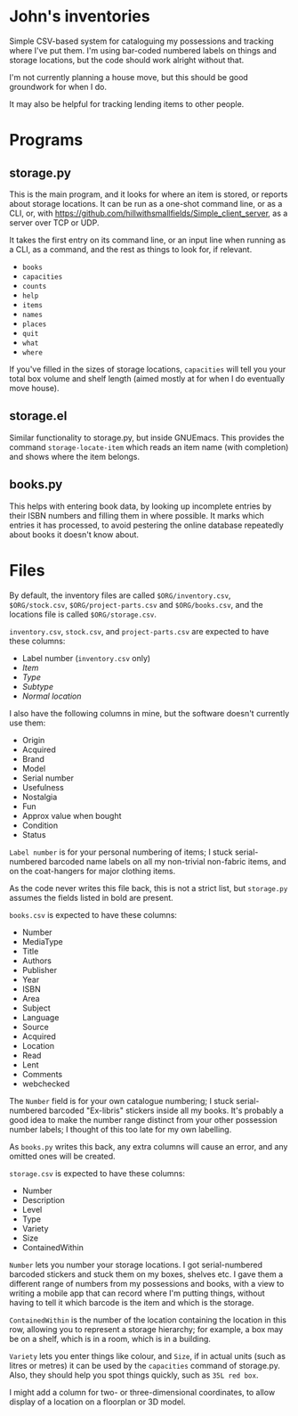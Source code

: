 John's inventories
==================

Simple CSV-based system for cataloguing my possessions and tracking
where I've put them.  I'm using bar-coded numbered labels on things
and storage locations, but the code should work alright without that.

I'm not currently planning a house move, but this should be good
groundwork for when I do.

It may also be helpful for tracking lending items to other people.

Programs
========

storage.py
----------

This is the main program, and it looks for where an item is stored, or
reports about storage locations.  It can be run as a one-shot command
line, or as a CLI, or, with
https://github.com/hillwithsmallfields/Simple_client_server, as a server
over TCP or UDP.

It takes the first entry on its command line, or an input line when
running as a CLI, as a command, and the rest as things to look for, if
relevant.

  - `books`
  - `capacities`
  - `counts`
  - `help`
  - `items`
  - `names`
  - `places`
  - `quit`
  - `what`
  - `where`

If you've filled in the sizes of storage locations, `capacities` will
tell you your total box volume and shelf length (aimed mostly at for
when I do eventually move house).

storage.el
----------

Similar functionality to storage.py, but inside GNUEmacs.  This
provides the command `storage-locate-item` which reads an item name
(with completion) and shows where the item belongs.

books.py
--------

This helps with entering book data, by looking up incomplete entries
by their ISBN numbers and filling them in where possible.  It marks
which entries it has processed, to avoid pestering the online database
repeatedly about books it doesn't know about.

Files
=====

By default, the inventory files are called `$ORG/inventory.csv`,
`$ORG/stock.csv`, `$ORG/project-parts.csv` and `$ORG/books.csv`, and
the locations file is called `$ORG/storage.csv`.

`inventory.csv`, `stock.csv`, and `project-parts.csv` are expected to
have these columns:

  - Label number (`inventory.csv` only)
  - *Item*
  - *Type*
  - *Subtype*
  - *Normal location*

I also have the following columns in mine, but the software doesn't
currently use them:

  - Origin
  - Acquired
  - Brand
  - Model
  - Serial number
  - Usefulness
  - Nostalgia
  - Fun
  - Approx value when bought
  - Condition
  - Status

`Label number` is for your personal numbering of items; I stuck
serial-numbered barcoded name labels on all my non-trivial non-fabric
items, and on the coat-hangers for major clothing items.

As the code never writes this file back, this is not a strict list,
but `storage.py` assumes the fields listed in bold are present.

`books.csv` is expected to have these columns:

  - Number
  - MediaType
  - Title
  - Authors
  - Publisher
  - Year
  - ISBN
  - Area
  - Subject
  - Language
  - Source
  - Acquired
  - Location
  - Read
  - Lent
  - Comments
  - webchecked
  
The `Number` field is for your own catalogue numbering; I stuck
serial-numbered barcoded "Ex-libris" stickers inside all my books.
It's probably a good idea to make the number range distinct from your
other possession number labels; I thought of this too late for my own
labelling.
  
As `books.py` writes this back, any extra columns will cause an error,
and any omitted ones will be created.

`storage.csv` is expected to have these columns:

  - Number
  - Description
  - Level
  - Type
  - Variety
  - Size
  - ContainedWithin

`Number` lets you number your storage locations.  I got
serial-numbered barcoded stickers and stuck them on my boxes, shelves
etc.  I gave them a different range of numbers from my possessions and
books, with a view to writing a mobile app that can record where I'm
putting things, without having to tell it which barcode is the item
and which is the storage.
  
`ContainedWithin` is the number of the location containing the
location in this row, allowing you to represent a storage hierarchy;
for example, a box may be on a shelf, which is in a room, which is in
a building.

`Variety` lets you enter things like colour, and `Size`, if in actual
units (such as litres or metres) it can be used by the `capacities`
command of storage.py.  Also, they should help you spot things
quickly, such as `35L red box`.

I might add a column for two- or three-dimensional coordinates, to
allow display of a location on a floorplan or 3D model.

